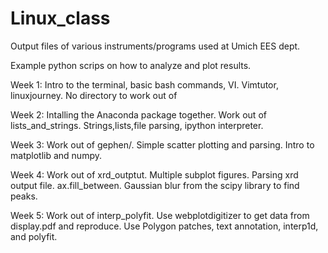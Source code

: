 # Linux_class

Output files of various instruments/programs used at Umich EES dept.

Example python scrips on how to analyze and plot results.

Week 1: Intro to the terminal, basic bash commands, VI. Vimtutor, linuxjourney. No directory to work out of

Week 2: Intalling the Anaconda package together. Work out of lists\_and\_strings. Strings,lists,file parsing, ipython interpreter.

Week 3: Work out of gephen/. Simple scatter plotting and parsing. Intro to matplotlib and numpy.

Week 4: Work out of xrd\_outptut. Multiple subplot figures. Parsing xrd output file. ax.fill\_between. Gaussian blur from the scipy library to find peaks.

Week 5: Work out of interp\_polyfit. Use webplotdigitizer to get data from display.pdf and reproduce. Use Polygon patches, text annotation, interp1d, and polyfit.

